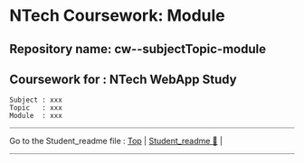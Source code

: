 # NTech Coursework: Module

## Repository name:  cw--subjectTopic-module

## Coursework for : NTech WebApp Study

    Subject : xxx
    Topic   : xxx
    Module  : xxx

<hr style="background: gray" />

Go to the Student_readme file :  [Top](#) | [Student_readme ](Student_readme.md#)[  🔵](Student_readme) | 

<hr style="background: gray" />
